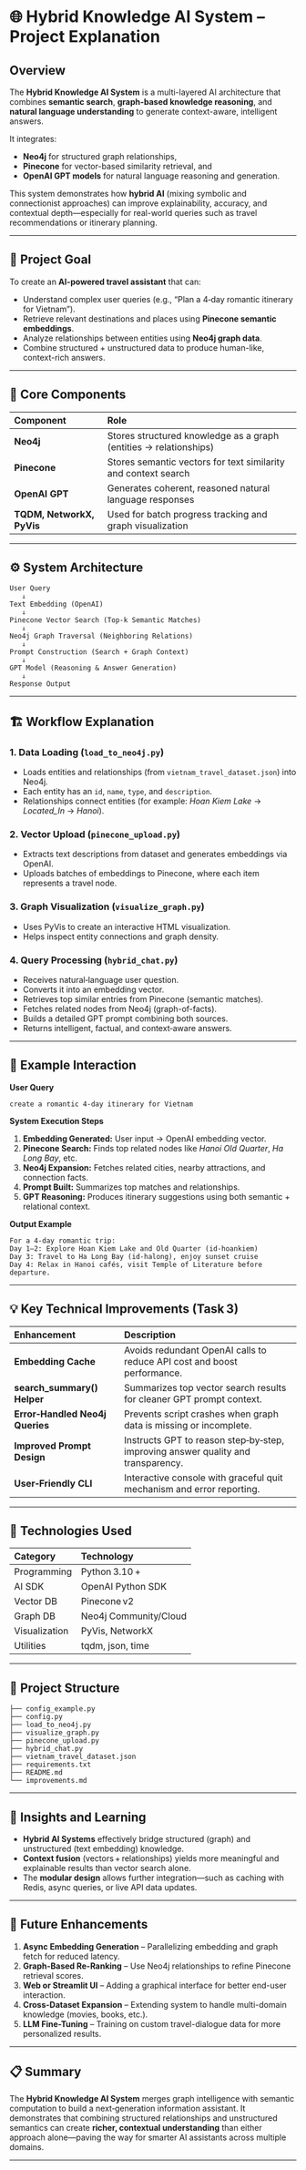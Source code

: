 
# 🌐 Hybrid Knowledge AI System – Project Explanation

## Overview

The **Hybrid Knowledge AI System** is a multi-layered AI architecture that combines **semantic search**, **graph-based knowledge reasoning**, and **natural language understanding** to generate context-aware, intelligent answers.

It integrates:

- **Neo4j** for structured graph relationships,
- **Pinecone** for vector-based similarity retrieval, and
- **OpenAI GPT models** for natural language reasoning and generation.

This system demonstrates how **hybrid AI** (mixing symbolic and connectionist approaches) can improve explainability, accuracy, and contextual depth—especially for real-world queries such as travel recommendations or itinerary planning.

***

## 🎯 Project Goal

To create an **AI-powered travel assistant** that can:

- Understand complex user queries (e.g., “Plan a 4‑day romantic itinerary for Vietnam”).
- Retrieve relevant destinations and places using **Pinecone semantic embeddings**.
- Analyze relationships between entities using **Neo4j graph data**.
- Combine structured + unstructured data to produce human-like, context-rich answers.

***

## 🧠 Core Components

| Component | Role |
| :-- | :-- |
| **Neo4j** | Stores structured knowledge as a graph (entities → relationships) |
| **Pinecone** | Stores semantic vectors for text similarity and context search |
| **OpenAI GPT** | Generates coherent, reasoned natural language responses |
| **TQDM, NetworkX, PyVis** | Used for batch progress tracking and graph visualization |


***

## ⚙️ System Architecture

```
User Query
   ↓
Text Embedding (OpenAI)
   ↓
Pinecone Vector Search (Top-k Semantic Matches)
   ↓
Neo4j Graph Traversal (Neighboring Relations)
   ↓
Prompt Construction (Search + Graph Context)
   ↓
GPT Model (Reasoning & Answer Generation)
   ↓
Response Output
```


***

## 🏗️ Workflow Explanation

### 1. Data Loading (`load_to_neo4j.py`)

- Loads entities and relationships (from `vietnam_travel_dataset.json`) into Neo4j.
- Each entity has an `id`, `name`, `type`, and `description`.
- Relationships connect entities (for example: *Hoan Kiem Lake* → *Located_In* → *Hanoi*).


### 2. Vector Upload (`pinecone_upload.py`)

- Extracts text descriptions from dataset and generates embeddings via OpenAI.
- Uploads batches of embeddings to Pinecone, where each item represents a travel node.


### 3. Graph Visualization (`visualize_graph.py`)

- Uses PyVis to create an interactive HTML visualization.
- Helps inspect entity connections and graph density.


### 4. Query Processing (`hybrid_chat.py`)

- Receives natural‑language user question.
- Converts it into an embedding vector.
- Retrieves top similar entries from Pinecone (semantic matches).
- Fetches related nodes from Neo4j (graph-of-facts).
- Builds a detailed GPT prompt combining both sources.
- Returns intelligent, factual, and context‑aware answers.

***

## 🧩 Example Interaction

**User Query**

```
create a romantic 4‑day itinerary for Vietnam
```

**System Execution Steps**

1. **Embedding Generated:** User input → OpenAI embedding vector.
2. **Pinecone Search:** Finds top related nodes like *Hanoi Old Quarter*, *Ha Long Bay*, etc.
3. **Neo4j Expansion:** Fetches related cities, nearby attractions, and connection facts.
4. **Prompt Built:** Summarizes top matches and relationships.
5. **GPT Reasoning:** Produces itinerary suggestions using both semantic + relational context.

**Output Example**

```
For a 4-day romantic trip:
Day 1–2: Explore Hoan Kiem Lake and Old Quarter (id‑hoankiem)
Day 3: Travel to Ha Long Bay (id‑halong), enjoy sunset cruise
Day 4: Relax in Hanoi cafés, visit Temple of Literature before departure.
```


***

## 💡 Key Technical Improvements (Task 3)

| Enhancement | Description |
| :-- | :-- |
| **Embedding Cache** | Avoids redundant OpenAI calls to reduce API cost and boost performance. |
| **search_summary() Helper** | Summarizes top vector search results for cleaner GPT prompt context. |
| **Error‑Handled Neo4j Queries** | Prevents script crashes when graph data is missing or incomplete. |
| **Improved Prompt Design** | Instructs GPT to reason step‑by‑step, improving answer quality and transparency. |
| **User‑Friendly CLI** | Interactive console with graceful quit mechanism and error reporting. |


***

## 🧾 Technologies Used

| Category | Technology |
| :-- | :-- |
| Programming | Python 3.10 + |
| AI SDK | OpenAI Python SDK |
| Vector DB | Pinecone v2 |
| Graph DB | Neo4j Community/Cloud |
| Visualization | PyVis, NetworkX |
| Utilities | tqdm, json, time |


***

## 📂 Project Structure

```
├── config_example.py
├── config.py
├── load_to_neo4j.py
├── visualize_graph.py
├── pinecone_upload.py
├── hybrid_chat.py
├── vietnam_travel_dataset.json
├── requirements.txt
├── README.md
└── improvements.md
```


***

## 🧭 Insights and Learning

- **Hybrid AI Systems** effectively bridge structured (graph) and unstructured (text embedding) knowledge.
- **Context fusion** (vectors + relationships) yields more meaningful and explainable results than vector search alone.
- The **modular design** allows further integration—such as caching with Redis, async queries, or live API data updates.

***

## 🚀 Future Enhancements

1. **Async Embedding Generation** – Parallelizing embedding and graph fetch for reduced latency.
2. **Graph-Based Re-Ranking** – Use Neo4j relationships to refine Pinecone retrieval scores.
3. **Web or Streamlit UI** – Adding a graphical interface for better end-user interaction.
4. **Cross-Dataset Expansion** – Extending system to handle multi-domain knowledge (movies, books, etc.).
5. **LLM Fine-Tuning** – Training on custom travel-dialogue data for more personalized results.

***

## 📋 Summary

The **Hybrid Knowledge AI System** merges graph intelligence with semantic computation to build a next‑generation information assistant. It demonstrates that combining structured relationships and unstructured semantics can create **richer, contextual understanding** than either approach alone—paving the way for smarter AI assistants across multiple domains.

***

